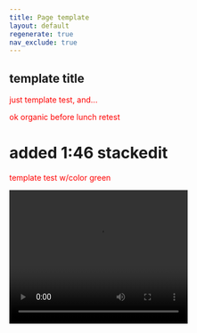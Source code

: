 ```yaml
---
title: Page template
layout: default
regenerate: true
nav_exclude: true
---  
```


<head>
<link rel="stylesheet"  href="../oahuv1/images/styletest.css">

<style>  

p {color:  red;}  
</style>  
</head>


## template title

just template test,  and...  

ok organic before lunch retest

<h1>added 1:46 stackedit</h1>

<p class="greentext">template test w/color green</p>
<p>
<video width="320" height="240" controls>
<source src="../oahuv1/images/kaala.webm" type="video/webm">
  Your browser does not support the video tag.
</video>
</p>
<!--stackedit_data:
eyJoaXN0b3J5IjpbLTE4MjMxMTk5MjQsMTQxNTYwODUzOCwtMz
IzNTUzMDc3LC0xMTE2MjE5NTk0LDY0Mzc1NzY5MywtMTI1MjIx
MTAwOF19
-->